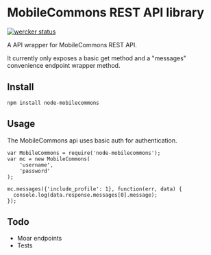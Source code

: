 MobileCommons REST API library
====================================

[![wercker status](https://app.wercker.com/status/28a614da7d707626b46502639874800e "wercker status")](https://app.wercker.com/project/bykey/28a614da7d707626b46502639874800e)

A API wrapper for MobileCommons REST API.

It currently only exposes a basic get method and a "messages" convenience endpoint wrapper method.

Install
-------

    npm install node-mobilecommons

Usage
-----

The MobileCommons api uses basic auth for authentication.  

    var MobileCommons = require('node-mobilecommons');
    var mc = new MobileCommons(
        'username',
        'password'
    );

    mc.messages({'include_profile': 1}, function(err, data) {
      console.log(data.response.messages[0].message);
    });


Todo
----

* Moar endpoints
* Tests
